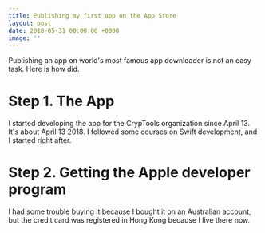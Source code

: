 ```yaml
---
title: Publishing my first app on the App Store
layout: post
date: 2018-05-31 00:00:00 +0000
image: ''
---
```

Publishing an app on world's most famous app downloader is not an easy task. Here is how did.

# Step 1. The App

I started developing the app for the CrypTools organization since April 13. It's about <span class="ago">April 13 2018</span>. I followed some courses on Swift development, and I started right after.

# Step 2. Getting the Apple developer program

I had some trouble buying it because I bought it on an Australian account, but the credit card was registered in Hong Kong because I live there now.